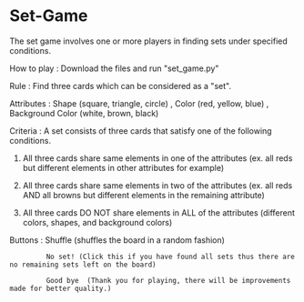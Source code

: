 # Set-Game
The set game involves one or more players in finding sets under specified conditions.

How to play : Download the files and run "set_game.py"

Rule       : Find three cards which can be considered as a "set".

Attributes : Shape (square, triangle, circle) , Color (red, yellow, blue) , Background Color (white, brown, black)

Criteria   : A set consists of three cards that satisfy one of the following conditions.

1. All three cards share same elements in one of the attributes 
(ex. all reds but different elements in other attributes for example)
2. All three cards share same elements in two of the attributes 
(ex. all reds AND all browns but different elements in the remaining attribute)

3. All three cards DO NOT share elements in ALL of the attributes 
(different colors, shapes, and background colors)

Buttons    : 
Shuffle (shuffles the board in a random fashion)
             
             No set! (Click this if you have found all sets thus there are no remaining sets left on the board)
             
             Good bye  (Thank you for playing, there will be improvements made for better quality.)
